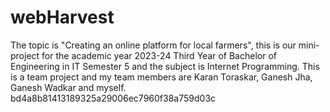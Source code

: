 

# webHarvest
The topic is "Creating an online platform for local farmers", this is our mini-project for the academic year 2023-24 Third Year of Bachelor of Engineering in IT Semester 5 and the subject is Internet Programming. This is a team project and my team members are Karan Toraskar, Ganesh Jha, Ganesh Wadkar and myself.
bd4a8b81413189325a29006ec7960f38a759d03c

